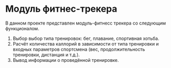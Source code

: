 # Модуль фитнес-трекера
В данном проекте представлен модуль-фитнесс трекера со следующим функционалом.
1. Выбор выбор типа тренировок: бег, плавание, спортивная хотьба.
2. Расчёт количества каллорий в зависимости от типа тренировки и входных параметров спортсмена (вес, продолжительность тренировки, дистанция и т.д.).
3. Вывод информации о проведённой тренировке.
